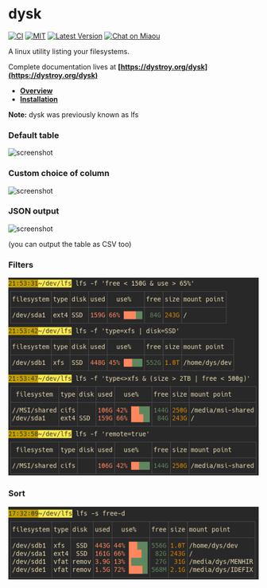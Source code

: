 # dysk

[![CI][s3]][l3] [![MIT][s2]][l2] [![Latest Version][s1]][l1] [![Chat on Miaou][s4]][l4]

[s1]: https://img.shields.io/crates/v/dysk.svg
[l1]: https://crates.io/crates/dysk

[s2]: https://img.shields.io/badge/license-MIT-blue.svg
[l2]: LICENSE

[s3]: https://travis-ci.org/Canop/dysk.svg?branch=master
[l3]: https://travis-ci.org/Canop/dysk

[s4]: https://miaou.dystroy.org/static/shields/room.svg
[l4]: https://miaou.dystroy.org/3768?Rust


A linux utility listing your filesystems.

Complete documentation lives at **[https://dystroy.org/dysk](https://dystroy.org/dysk)**

* **[Overview](https://dystroy.org/dysk/)**
* **[Installation](https://dystroy.org/dysk/install)**

**Note:** dysk was previously known as lfs

### Default table

![screenshot](website/docs/img/standard.png)

### Custom choice of column

![screenshot](website/docs/img/c=label+default+dev.png)

### JSON output

![screenshot](website/docs/img/json-jq-tour.png)

(you can output the table as CSV too)

### Filters

![screenshot](website/docs/img/filters.png)

### Sort

![screenshot](website/docs/img/s=free-d.png)



